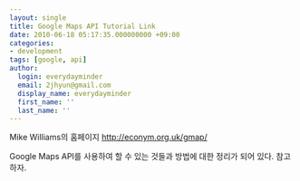 ```yaml
---
layout: single
title: Google Maps API Tutorial Link
date: 2010-06-18 05:17:35.000000000 +09:00
categories:
- development 
tags: [google, api]
author:
  login: everydayminder
  email: 2jhyun@gmail.com
  display_name: everydayminder
  first_name: ''
  last_name: ''
---
```

Mike Williams의 홈페이지
<a title="[http://Mike Williams]로 이동합니다." target="_blank" href="http://Mike%20Williams">http://econym.org.uk/gmap/</a>

Google Maps API를 사용하여 할 수 있는 것들과 방법에 대한 정리가 되어 있다.
참고하자.

